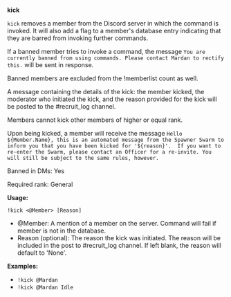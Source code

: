 **kick**

`kick` removes a member from the Discord server in which the command is invoked. It will also add a flag to a member's database entry indicating that they are barred from invoking further commands. 

If a banned member tries to invoke a command, the message `You are currently banned from using commands. Please contact Mardan to rectify this.` will be sent in response.

Banned members are excluded from the !memberlist count as well.

A message containing the details of the kick: the member kicked, the moderator who initiated the kick, and the reason provided for the kick will be posted to the #recruit_log channel.

Members cannot kick other members of higher or equal rank.

Upon being kicked, a member will receive the message `Hello ${Member.Name}, this is an automated message from the Spawner Swarm to inform you that you have been kicked for '${reason}'.  If you want to re-enter the Swarm, please contact an Officer for a re-invite. You will still be subject to the same rules, however.`

Banned in DMs: Yes

Required rank: General

**Usage:**

`!kick <@Member> [Reason]`

* @Member: A mention of a member on the server. Command will fail if member is not in the database.
* Reason (optional): The reason the kick was initiated. The reason will be included in the post to #recruit_log channel. If left blank, the reason will default to 'None'.

**Examples:**

* `!kick @Mardan`
* `!kick @Mardan Idle`